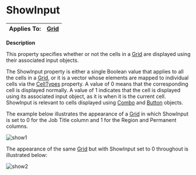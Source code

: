 




<h1 class="heading"><span class="name">ShowInput</span></h1>

| Applies To: | [Grid](./grid.md) |
| --- | ---  |


**Description**


This property specifies whether or not the cells in a [Grid](./grid.md) are displayed using their associated input objects.



The ShowInput property is either a single Boolean value that applies to all the cells in a [Grid](./grid.md), or it is a vector whose elements are mapped to individual cells via the [CellTypes](celltypes.md) property. A value of 0 means that the corresponding cell is displayed normally. A value of 1 indicates that the cell is displayed using its associated input object, as it is when it is the current cell. ShowInput is relevant to cells displayed using [Combo](./combo.md) and [Button](./button.md) objects.



The example below illustrates the appearance of a [Grid](./grid.md) in which ShowInput is set to 0 for the Job Title column and 1 for the Region and Permanent columns.


![show1](../img/show1.gif)




The appearance of the same [Grid](./grid.md) but with ShowInput set to 0 throughout is illustrated below:


![show2](../img/show2.gif)



